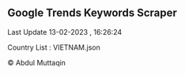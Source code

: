 

## Google Trends Keywords Scraper 
 
Last Update 13-02-2023 , 16:26:24

Country List :
VIETNAM.json



© Abdul Muttaqin 
